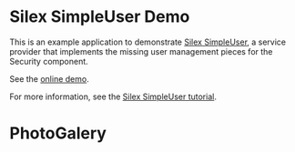 Silex SimpleUser Demo
=====================

This is an example application to demonstrate [Silex SimpleUser](https://github.com/jasongrimes/silex-simpleuser),
a service provider that implements the missing user management pieces for the Security component.

See the [online demo](http://silex-simpleuser-demo.grimesit.com).

For more information, see the [Silex SimpleUser tutorial](http://www.jasongrimes.org/2014/09/simple-user-management-in-silex/).

# PhotoGalery
